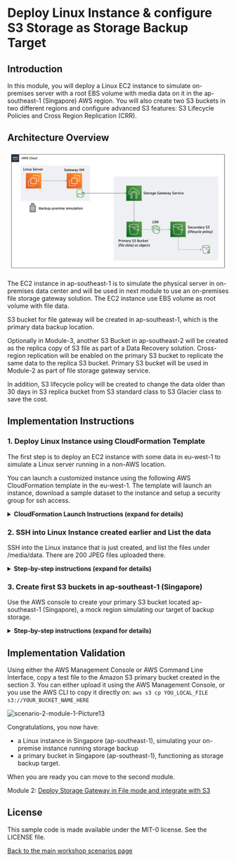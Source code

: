 # Deploy Linux Instance & configure S3 Storage as Storage Backup Target

## Introduction

In this module, you will deploy a Linux EC2 instance to simulate on-premises server with a root EBS volume with media data on it in the ap-southeast-1 (Singapore) AWS region. You will also create two S3 buckets in two different regions and configure advanced S3 features: S3 Lifecycle Policies and Cross Region Replication (CRR).

## Architecture Overview

![scenario 2 diagram 2](../../images/s2-overview.png)

The EC2 instance in ap-southeast-1 is to simulate the physical server in on-premises data center and will be used in next module to use an on-premises file storage gateway solution.  The EC2 instance use EBS volume as root volume with file data. 

S3 bucket for file gateway will be created in ap-southeast-1, which is the primary data backup location.

Optionally in Module-3, another S3 Bucket in ap-southeast-2 will be created as the replica copy of S3 file as part of a Data Recovery solution.  Cross-region replication will be enabled on the primary S3 bucket to replicate the same data to the replica S3 bucket.  Primary S3 bucket will be used in Module-2 as part of file storage gateway service. 

In addition, S3 lifecycle policy will be created to change the data older than 30 days in S3 replica bucket from S3 standard class to S3 Glacier class to save the cost.   

## Implementation Instructions

### 1.	Deploy Linux Instance using CloudFormation Template

The first step is to deploy an EC2 instance with some data in eu-west-1 to simulate a Linux server running in a non-AWS location.

You can launch a customized instance using the following AWS CloudFormation template in the eu-west-1. The template will launch an instance, download a sample dataset to the instance and setup a security group for ssh access.

<details>
<summary><strong>CloudFormation Launch Instructions (expand for details)</strong></summary><p>

1.	Right click the **Launch Stack** link below and "open in new tab"

Region| Launch
------|-----
Asia Pacific (Singapore) | [![Launch Module 1 in ap-southeast-1](http://docs.aws.amazon.com/AWSCloudFormation/latest/UserGuide/images/cloudformation-launch-stack-button.png)](https://console.aws.amazon.com/cloudformation/home?region=ap-southeast-1#/stacks/new?stackName=storage-workshop-2a&templateURL=https://felixcfn.s3.eu-west-1.amazonaws.com/scenario2-step1-deploy-linux1-FR.json)

2. Click **Next** on the Select Template page.
3. Select your default VPC and any one of the subnets within that vpc.  Note the subnet need to have a IGW attached.
4. If you already have an Access Key Pair for this region that you have access to, enter that key pair.  Otherwise, you will need to create a new key pair. [creating a key pair using amazon EC2](http://docs.aws.amazon.com/AWSEC2/latest/UserGuide/ec2-key-pairs.html#having-ec2-create-your-key-pair)
5. Leave the Allow SSH access from as 0.0.0.0/0 or enter the public IP of the computer from which you plan to access the Windows server.  You can find your public IP address at http://www.whatismypublicip.com/
6. Click **Next**.

![scenario-2-module-1-Picture1](../../images/scenario-2-module-1-Picture1.png)

7.	Click **Next** Again. (skipping IAM advanced section)
8.	On the Review page, check the box to acknowledge that CloudFormation will create IAM resources and click **Create**.

![iam-accept](../../images/iam-accept.png)

Once the Cloudformation Stack shows a status of *CREATE_COMPLETE*, you can continue to the next step.

Note: Instances that are launched as part of this CloudFormation template may be in the initializing state for few minutes.

</p></details>

### 2.	SSH into Linux Instance created earlier and List the data
SSH into the Linux instance that is just created, and list the files under /media/data. There are 200 JPEG files uploaded there. 
<details>
<summary><strong>Step-by-step instructions (expand for details)</strong></summary><p>

1. From the AWS Console, select EC2 in Services Tab, find the instance created by previous CloudFormation Stack.  The instance should have a name start with  “Hybrid Workshop – Deploy – Linux Server 1”. Write down the IPv4 Public IP in Description. 
2. Connect to the above Linux Instance. For detailed instruction, please refer to [Connecting to Your Linux Instance Using SSH](http://docs.aws.amazon.com/AWSEC2/latest/UserGuide/AccessingInstances.html)
3. In the Linux OS, type `cd /media/data`
4. Type `ls –l`, you should see 200 image files, which make up our sample data
  ![scenario2-module1-001](../../images/scenario2-module1-001.png)
</p></details>

### 3. Create first S3 buckets in ap-southeast-1 (Singapore)
Use the AWS console to create your primary S3 bucket located ap-southeast-1 (Singapore), a mock region simulating our target of backup storage.

<details>
<summary><strong>Step-by-step instructions (expand for details)</strong></summary><p>

1. Change the AWS console region to ap-southeast-1 (Singapore), by selecting **Asia Pacific (Singapore) ap-southeast-1** from the region list in the top right corner of the console.
2. In the AWS Management Console select **Services** then select **S3** under Storage.
3. Select **Create Bucket**
4. Provide a globally unique name for your bucket such as my-storage-workshop-bucket1-NAME.
5. Select the Region to **Asia Pacific (Singapore) ap-southeast-1**
6. Leave the rest of configuration as default (Object Ownership, Block Public Access, Bucket Versioning, Default Encryption)
  ![scenario2-module1-002](../../images/scenario2-module1-002.png)
  ![scenario2-module1-003](../../images/scenario2-module1-003.png)
  ![scenario2-module1-004](../../images/scenario2-module1-004.png)
7. Choose **Create** in the lower left of the dialog as a shortcut to create the bucket without advanced options.

</p></details>

## Implementation Validation
Using either the AWS Management Console or AWS Command Line Interface, copy a test file to the Amazon S3 primary bucket created in the section 3.
You can either upload it using the AWS Management Console, or you use the AWS CLI to copy it directly on:
`aws s3 cp YOU_LOCAL_FILE s3://YOUR_BUCKET_NAME_HERE`

![scenario-2-module-1-Picture13](../../images/scenario-2-module-1-Picture13.png)

Congratulations, you now have:
- a Linux instance in Singapore (ap-southeast-1), simulating your on-premise instance running storage backup
- a primary bucket in Singapore (ap-southeast-1), functioning as storage backup target.

When you are ready you can move to the second module.

Module 2: [Deploy Storage Gateway in File mode and integrate with S3](../module-2/README.md)

## License

This sample code is made available under the MIT-0 license. See the LICENSE file.

[Back to the main workshop scenarios page](../../README.md)
